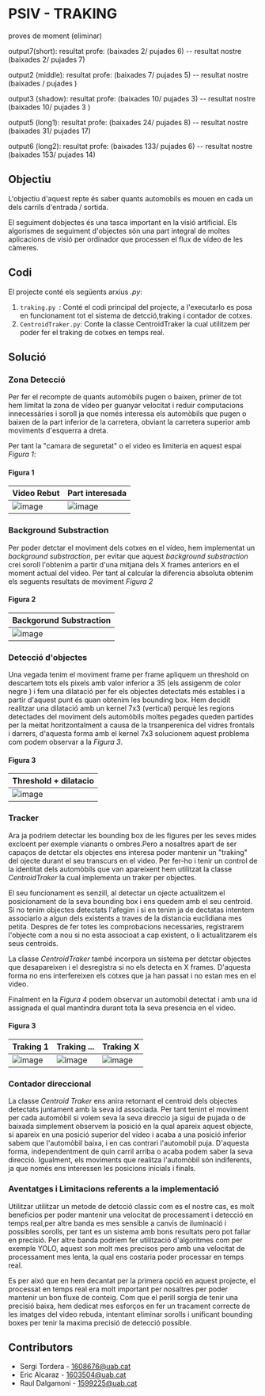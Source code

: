 # PSIV - TRAKING

proves de moment (eliminar)

output7(short):   resultat profe: (baixades 2/ pujades 6)  -- resultat nostre (baixades 2/ pujades 7) 

output2 (middle):   resultat profe: (baixades 7/ pujades 5)  -- resultat nostre (baixades / pujades ) 

output3 (shadow):   resultat profe: (baixades 10/ pujades 3)  -- resultat nostre (baixades 10/ pujades 3 ) 

output5 (long1):   resultat profe: (baixades 24/ pujades 8)  -- resultat nostre (baixades 31/ pujades 17) 

output6 (long2):   resultat profe: (baixades 133/ pujades 6)  -- resultat nostre (baixades 153/ pujades 14) 

## Objectiu
L'objectiu d'aquest repte és saber quants automobils es mouen en cada un dels carrils d'entrada / sortida.

El seguiment dobjectes és una tasca important en la visió artificial. Els algorismes de seguiment d'objectes són una part integral de moltes aplicacions de visió per ordinador que processen el flux de vídeo de les càmeres.

## Codi
El projecte conté els següents arxius *.py*:
1. ``traking.py ``: Conté el codi principal del projecte, a l'executarlo es posa en funcionament tot el sistema de detcció,traking i contador de cotxes.
2. ``CentroidTraker.py``: Conte la classe CentroidTraker la cual utilitzem per poder fer el traking de cotxes en temps real.
## Solució

### Zona Detecció
Per fer el recompte de quants automòbils pugen o baixen, primer de tot hem limitat la zona de vídeo per guanyar velocitat i reduir computacions innecessàries i soroll ja que només interessa els automòbils que pugen o baixen de la part inferior de la carretera, obviant la carretera superior amb moviments d'esquerra a dreta.

Per tant la "camara de seguretat" o el video es limiteria en aquest espai *Figura 1*:

#### Figura 1
| Video Rebut | Part interesada |
| -------------| ------------- | 
|![image](https://github.com/SergiTordera/PSIV---TRAKING/assets/61145059/155f3139-2361-498e-a1b3-44270e9edc3e)|![image](https://github.com/SergiTordera/PSIV---TRAKING/assets/61145059/1b3889d9-2b18-469d-8d31-f3c72cb809a2)|

### Background Substraction
Per poder detctar el moviment dels cotxes en el vídeo, hem implementat un *background substraction*, per evitar que aquest *background substraction* crei soroll  l'obtenim a partir d'una mitjana dels X frames anteriors en el moment actual del video. Per tant al calcular la diferencia absoluta obtenim els seguents resultats de moviment *Figura 2*
#### Figura 2
|Backgorund Substraction|
|-------------|
|![image](https://github.com/SergiTordera/PSIV---TRAKING/assets/61145059/0c582af3-47ab-4690-99bb-431024e1bdd1)|

### Detecció d'objectes
Una vegada tenim el moviment frame per frame apliquem un threshold on descartem tots els pixels amb valor inferior a 35 (els assigenm de color negre )  i fem una dilatació per fer els objectes detectats més estables i a partir d'aquest punt és quan obtenim les bounding box. Hem decidit realitzar una dilatació amb un kernel 7x3 (vertical) perquè les regions detectades del moviment dels automòbils moltes pegades queden partides per la meitat horitzontalment a causa de la trsanperenica del vidres frontals i darrers, d'aquesta forma amb el kernel 7x3 solucionem aquest problema com podem observar a la *Figura 3*.

#### Figura 3
|Threshold + dilatacio |
|-------------|
|![image](https://github.com/SergiTordera/PSIV---TRAKING/assets/61145059/effff532-7d3e-4e97-83b1-4cdbfed027f0)|
### Tracker

Ara ja podriem detectar les bounding box de les figures per les seves mides excloent per exemple vianants o ombres.Pero a nosaltres apart de ser capaços de detctar els objectes ens interesa poder mantenir un "traking" del ojecte durant el seu transcurs en el video. Per fer-ho i tenir un control de la identitat dels automòbils que van apareixent hem utilitzat la classe *CentroidTraker* la cual implementa un traker per objectes.

El seu funcionament es senzill, al detectar un ojecte actualitzem el posicionament de la seva bounding box i ens quedem amb el seu centroid. Si no tenim objectes detectats l'afegim i si en tenim ja de dectatas intentem associarlo a algun dels existents a traves de la distancia euclidiana mes petita. Despres de fer totes les comprobacions necessaries, registrarem l'objecte com a nou si no esta associoat a cap existent, o li actualitzarem els seus centroids.

La classe *CentroidTraker* també incorpora un sistema per detctar objectes que desapareixen i el desregistra si no els detecta en X frames. D'aquesta forma no ens interfereixen els cotxes que ja han passat i no estan mes en el video.

Finalment en la *Figura 4* podem observar un automobil detectat i amb una id assignada el qual mantindra durant tota la seva presencia en el video.
#### Figura 3
|Traking 1| Traking ...| Traking X|
|-------------|-------------|-------------|
|![image](https://github.com/SergiTordera/PSIV---TRAKING/assets/61145059/d25e34bf-4caf-4d77-826c-8c818829c7f8)|![image](https://github.com/SergiTordera/PSIV---TRAKING/assets/61145059/cdd714fc-310a-4702-8390-79c83b4c2c8d)|![image](https://github.com/SergiTordera/PSIV---TRAKING/assets/61145059/3e329801-fd8a-43c3-a855-4072e476f9e3)|

### Contador direccional

La classe *Centroid Traker* ens anira retornant el centroid dels objectes detectats juntament amb la seva id associada. Per tant tenint el moviment per cada automòbil si volem seva la seva direccio ja sigui de pujada o de baixada simplement observem la posició en la qual apareix aquest objecte, si apareix en una posició superior del vídeo i acaba a una posició inferior sabem que l'automòbil baixa, i en cas contrari l'automobil puja. D'aquesta forma, independentment de quin carril arriba o acaba podem saber la seva direcció. Igualment, els moviments que realitza l'automòbil són indiferents, ja que només ens interessen les posicions inicials i finals.

### Aventatges i Limitacions referents a la implementació

Utilitzar utilitzar un metode de detcció classic com es el nostre cas, es molt beneficios per poder mantenir una velocitat de processament i detecció en temps real,per altre banda es mes sensible a canvis de iluminació i possibles sorolls, per tant es un sistema amb bons resultats pero pot fallar en precisió. Per altre banda podriem fer utilització d'algoritmes com per exemple YOLO, aquest son molt mes precisos pero amb una velocitat de processament mes lenta, la qual ens costaria poder processar en temps real.

Es per aixó que en hem decantat per la primera opció en aquest projecte, el processat en temps real era molt important per nosaltres per poder mantenir un bon fluxe de conteig. Com que el perill sorgia de tenir una precisió baixa, hem dedicat mes esforços en fer un tracament correcte de les imatges del video rebuda, intentant eliminar sorolls i unificant bounding boxes per tenir la maxima precisió de detecció possible.


## Contributors
* Sergi Tordera - 1608676@uab.cat
* Eric Alcaraz - 1603504@uab.cat                
* Raul Dalgamoni - 1599225@uab.cat
